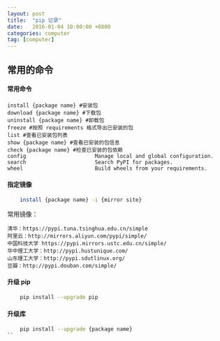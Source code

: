 ```yaml
---
layout: post
title:  "pip 记录"
date:   2016-01-04 10:00:00 +0800
categories: computer
tag: [computer]
---
```


## 常用的命令

#### 常用命令

    install {package name} #安装包
    download {package name} #下载包   
    uninstall {package name} #卸载包                 
    freeze #按照 requirements 格式导出已安装的包               
    list #查看已安装包列表                    
    show {package name} #查看已安装的包信息                     
    check {package name} #检查已安装的包依赖                
    config                      Manage local and global configuration.
    search                      Search PyPI for packages.
    wheel                       Build wheels from your requirements.

#### 指定镜像

```bash
    install {package name} -i {mirror site}  
```

常用镜像：

    清华：https://pypi.tuna.tsinghua.edu.cn/simple
    阿里云：http://mirrors.aliyun.com/pypi/simple/
    中国科技大学 https://pypi.mirrors.ustc.edu.cn/simple/
    华中理工大学：http://pypi.hustunique.com/
    山东理工大学：http://pypi.sdutlinux.org/
    豆瓣：http://pypi.douban.com/simple/


#### 升级 pip
```bash
    pip install --upgrade pip
```

#### 升级库
```bash
    pip install --upgrade {package name}
``

